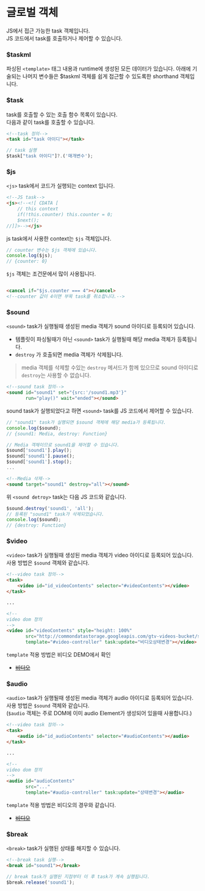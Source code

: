 # 글로벌 객체

JS에서 접근 가능한 task 객체입니다.  
JS 코드에서 task를 호출하거나 제어할 수 있습니다.

### $taskml

파싱된 `<template>` 태그 내용과 runtime에 생성된 모든 데이터가 있습니다.
아래에 기술되는 나머지 변수들은 $taskml 객체를 쉽게 접근할 수 있도록한 shorthand 객체입니다.

### $task

task를 호출할 수 있는 호출 함수 목록이 있습니다.  
다음과 같이 task를 호출할 수 있습니다.

```html
<!--task 정의-->
<task id="task 아이디"></task>
```

```javascript
// task 실행
$task["task 아이디"]?.('매개변수');
```

### $js

`<js>` task에서 코드가 실행되는 context 입니다.

```html
<!--JS task-->
<js><!--<![ CDATA [
    // this context
    if(!this.counter) this.counter = 0;
    $next();
//]]>--></js>
```

js task에서 사용한 context는 `$js` 객체입니다.

```javascript
// counter 변수는 $js 객체에 있습니다.
console.log($js);
// {counter: 0}
```

`$js` 객체는 조건문에서 많이 사용됩니다.

```html

<cancel if="$js.counter === 4"></cancel>
<!--counter 값이 4이면 부목 task를 취소합니다.-->
```

### $sound

`<sound>` task가 실행될때 생성된 media 객체가 sound 아이디로 등록되어 있습니다.

* 템플릿이 파싱될때가 아닌 `<sound>` task가 실행될때 해당 media 객체가 등록됩니다.
* `destroy` 가 호출되면 media 객체가 삭제됩니다.

> media 객체를 삭제할 수있는 `destroy` 메서드가 함께 있으므로 sound 아이디로 `destroy`는 사용할 수 없습니다.

```html
<!--sound task 정의-->
<sound id="sound1" set="{src:'/sound1.mp3'}"
       run="play()" wait="ended"></sound>
```

sound task가 실행되었다고 하면 `<sound>` task를 JS 코드에서 제어할 수 있습니다.

```javascript
// "sound1" task가 실행되면 $sound 객체에 해당 media가 등록됩니다.
console.log($sound);
// {sound1: Media, destroy: Function}

// Media 객체이므로 sound1을 제어할 수 있습니다.
$sound['sound1'].play();
$sound['sound1'].pause();
$sound['sound1'].stop();
...
```

```html
<!--Media 삭제-->
<sound target="sound1" destroy="all"></sound>
```

위 `<sound detroy>` task는 다음 JS 코드와 같습니다.

```javascript
$sound.destroy('sound1', 'all');
// 등록된 "sound1" task가 삭제되었습니다.
console.log($sound);
// {destroy: Function}
```

### $video

`<video>` task가 실행될때 생성된 media 객체가 video 아이디로 등록되어 있습니다.  
사용 방법은 `$sound` 객체와 같습니다.  

```html
<!--video task 정의-->
<task>
    <video id="id_videoContents" selector="#videoContents"></video>
</task>

...

<!--
video dom 정의
-->
<video id="videoContents" style="height: 100%"
       src="http://commondatastorage.googleapis.com/gtv-videos-bucket/sample/BigBuckBunny.mp4"
       template="#video-controller" task:update="비디오상태변경"></video>
```

`template` 적용 방법은 비디오 DEMO에서 확인
  * ~~[비디오](../test/video.html)~~

### $audio

`<audio>` task가 실행될때 생성된 media 객체가 audio 아이디로 등록되어 있습니다.  
사용 방법은 `$sound` 객체와 같습니다.  
(`$audio` 객체는 주로 DOM에 이미 audio Element가 생성되어 있을때 사용합니다.)

```html
<!--video task 정의-->
<task>
    <audio id="id_audioContents" selector="#audioContents"></audio>
</task>

...

<!--
video dom 정의
-->
<audio id="audioContents"
       src="..."
       template="#audio-controller" task:update="상태변경"></audio>
```

`template` 적용 방법은 비디오의 경우와 같습니다.  
* ~~[비디오](../test/video.html)~~

### $break

`<break>` task가 실행된 상태를 해지할 수 있습니다.

```html
<!--break task 실행-->
<break id="sound1"></break>
```

```javascript
// break task가 실행된 지점부터 이 후 task가 계속 실행됩니다.
$break.release('sound1');
```

























